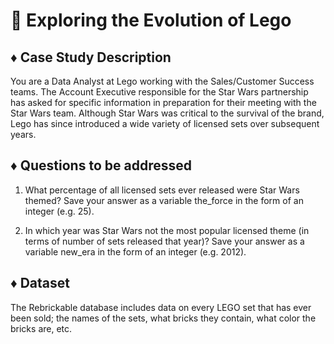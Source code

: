 # 📍 Exploring the Evolution of Lego 

## ♦️ Case Study Description 

You are a Data Analyst at Lego working with the Sales/Customer Success teams. 
The Account Executive responsible for the Star Wars partnership has asked for specific information in preparation for their meeting with the Star Wars team. 
Although Star Wars was critical to the survival of the brand, Lego has since introduced a wide variety of licensed sets over subsequent years.

## ♦️ Questions to be addressed

1. What percentage of all licensed sets ever released were Star Wars themed? Save your answer as a variable the_force in the form of an integer (e.g. 25).

2. In which year was Star Wars not the most popular licensed theme (in terms of number of sets released that year)? Save your answer as a variable new_era in the form of an integer (e.g. 2012).

## ♦️ Dataset 

The Rebrickable database includes data on every LEGO set that has ever been sold; the names of the sets, what bricks they contain, what color the bricks are, etc. 
